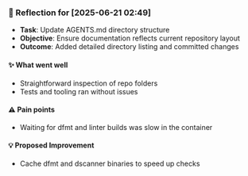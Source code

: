 ### :book: Reflection for [2025-06-21 02:49]
  - **Task**: Update AGENTS.md directory structure
  - **Objective**: Ensure documentation reflects current repository layout
  - **Outcome**: Added detailed directory listing and committed changes

#### :sparkles: What went well
  - Straightforward inspection of repo folders
  - Tests and tooling ran without issues

#### :warning: Pain points
  - Waiting for dfmt and linter builds was slow in the container

#### :bulb: Proposed Improvement
  - Cache dfmt and dscanner binaries to speed up checks
